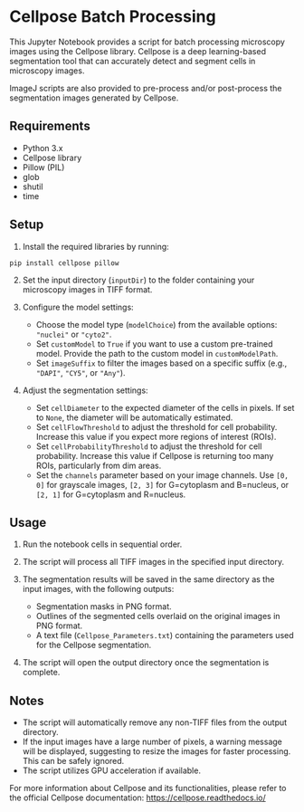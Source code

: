 # Cellpose Batch Processing

This Jupyter Notebook provides a script for batch processing microscopy images using the Cellpose library. Cellpose is a deep learning-based segmentation tool that can accurately detect and segment cells in microscopy images.

ImageJ scripts are also provided to pre-process and/or post-process the segmentation images generated by Cellpose.

## Requirements

- Python 3.x
- Cellpose library
- Pillow (PIL)
- glob
- shutil
- time

## Setup

1. Install the required libraries by running:

```
pip install cellpose pillow
```

2. Set the input directory (`inputDir`) to the folder containing your microscopy images in TIFF format.

3. Configure the model settings:
   - Choose the model type (`modelChoice`) from the available options: `"nuclei"` or `"cyto2"`.
   - Set `customModel` to `True` if you want to use a custom pre-trained model. Provide the path to the custom model in `customModelPath`.
   - Set `imageSuffix` to filter the images based on a specific suffix (e.g., `"DAPI"`, `"CY5"`, or `"Any"`).

4. Adjust the segmentation settings:
   - Set `cellDiameter` to the expected diameter of the cells in pixels. If set to `None`, the diameter will be automatically estimated.
   - Set `cellFlowThreshold` to adjust the threshold for cell probability. Increase this value if you expect more regions of interest (ROIs).
   - Set `cellProbabilityThreshold` to adjust the threshold for cell probability. Increase this value if Cellpose is returning too many ROIs, particularly from dim areas.
   - Set the `channels` parameter based on your image channels. Use `[0, 0]` for grayscale images, `[2, 3]` for G=cytoplasm and B=nucleus, or `[2, 1]` for G=cytoplasm and R=nucleus.

## Usage

1. Run the notebook cells in sequential order.

2. The script will process all TIFF images in the specified input directory.

3. The segmentation results will be saved in the same directory as the input images, with the following outputs:
   - Segmentation masks in PNG format.
   - Outlines of the segmented cells overlaid on the original images in PNG format.
   - A text file (`Cellpose_Parameters.txt`) containing the parameters used for the Cellpose segmentation.

4. The script will open the output directory once the segmentation is complete.

## Notes

- The script will automatically remove any non-TIFF files from the output directory.
- If the input images have a large number of pixels, a warning message will be displayed, suggesting to resize the images for faster processing. This can be safely ignored.
- The script utilizes GPU acceleration if available.

For more information about Cellpose and its functionalities, please refer to the official Cellpose documentation: https://cellpose.readthedocs.io/